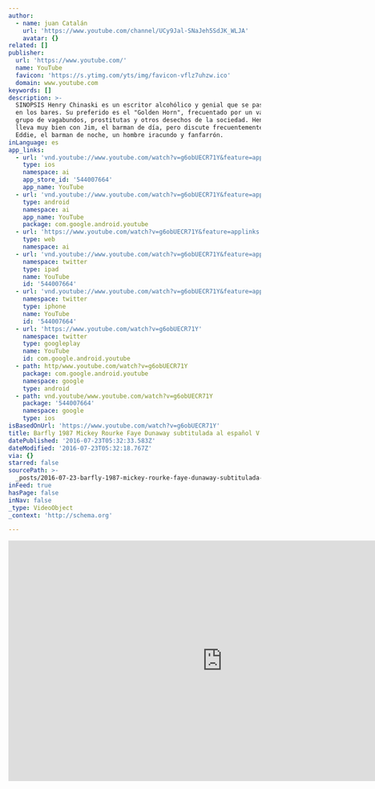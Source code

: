 ```yaml
---
author:
  - name: juan Catalán
    url: 'https://www.youtube.com/channel/UCy9Jal-SNaJeh5SdJK_WLJA'
    avatar: {}
related: []
publisher:
  url: 'https://www.youtube.com/'
  name: YouTube
  favicon: 'https://s.ytimg.com/yts/img/favicon-vflz7uhzw.ico'
  domain: www.youtube.com
keywords: []
description: >-
  SINOPSIS Henry Chinaski es un escritor alcohólico y genial que se pasa la vida
  en los bares. Su preferido es el "Golden Horn", frecuentado por un variopinto
  grupo de vagabundos, prostitutas y otros desechos de la sociedad. Henry se
  lleva muy bien con Jim, el barman de día, pero discute frecuentemente con
  Eddie, el barman de noche, un hombre iracundo y fanfarrón.
inLanguage: es
app_links:
  - url: 'vnd.youtube://www.youtube.com/watch?v=g6obUECR71Y&feature=applinks'
    type: ios
    namespace: ai
    app_store_id: '544007664'
    app_name: YouTube
  - url: 'vnd.youtube://www.youtube.com/watch?v=g6obUECR71Y&feature=applinks'
    type: android
    namespace: ai
    app_name: YouTube
    package: com.google.android.youtube
  - url: 'https://www.youtube.com/watch?v=g6obUECR71Y&feature=applinks'
    type: web
    namespace: ai
  - url: 'vnd.youtube://www.youtube.com/watch?v=g6obUECR71Y&feature=applinks'
    namespace: twitter
    type: ipad
    name: YouTube
    id: '544007664'
  - url: 'vnd.youtube://www.youtube.com/watch?v=g6obUECR71Y&feature=applinks'
    namespace: twitter
    type: iphone
    name: YouTube
    id: '544007664'
  - url: 'https://www.youtube.com/watch?v=g6obUECR71Y'
    namespace: twitter
    type: googleplay
    name: YouTube
    id: com.google.android.youtube
  - path: http/www.youtube.com/watch?v=g6obUECR71Y
    package: com.google.android.youtube
    namespace: google
    type: android
  - path: vnd.youtube/www.youtube.com/watch?v=g6obUECR71Y
    package: '544007664'
    namespace: google
    type: ios
isBasedOnUrl: 'https://www.youtube.com/watch?v=g6obUECR71Y'
title: Barfly 1987 Mickey Rourke Faye Dunaway subtitulada al español V.O.S.E.
datePublished: '2016-07-23T05:32:33.583Z'
dateModified: '2016-07-23T05:32:18.767Z'
via: {}
starred: false
sourcePath: >-
  _posts/2016-07-23-barfly-1987-mickey-rourke-faye-dunaway-subtitulada-al-espano.md
inFeed: true
hasPage: false
inNav: false
_type: VideoObject
_context: 'http://schema.org'

---
```

<iframe src="https://cdn.embedly.com/widgets/media.html?src=https%3A%2F%2Fwww.youtube.com%2Fembed%2Fg6obUECR71Y%3Ffeature%3Doembed&amp;url=http%3A%2F%2Fwww.youtube.com%2Fwatch%3Fv%3Dg6obUECR71Y&amp;image=https%3A%2F%2Fi.ytimg.com%2Fvi%2Fg6obUECR71Y%2Fhqdefault.jpg&amp;key=b7d04c9b404c499eba89ee7072e1c4f7&amp;type=text%2Fhtml&amp;schema=youtube" width="854" height="480" scrolling="no" frameborder="0" allowfullscreen="" style=""></iframe>
